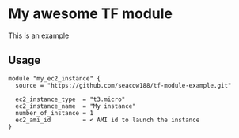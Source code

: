 # My awesome TF module
This is an example

## Usage
~~~
module "my_ec2_instance" {
  source = "https://github.com/seacow188/tf-module-example.git"

  ec2_instance_type  = "t3.micro"
  ec2_instance_name  = "My instance"
  number_of_instance = 1
  ec2_ami_id         = < AMI id to launch the instance
}
~~~